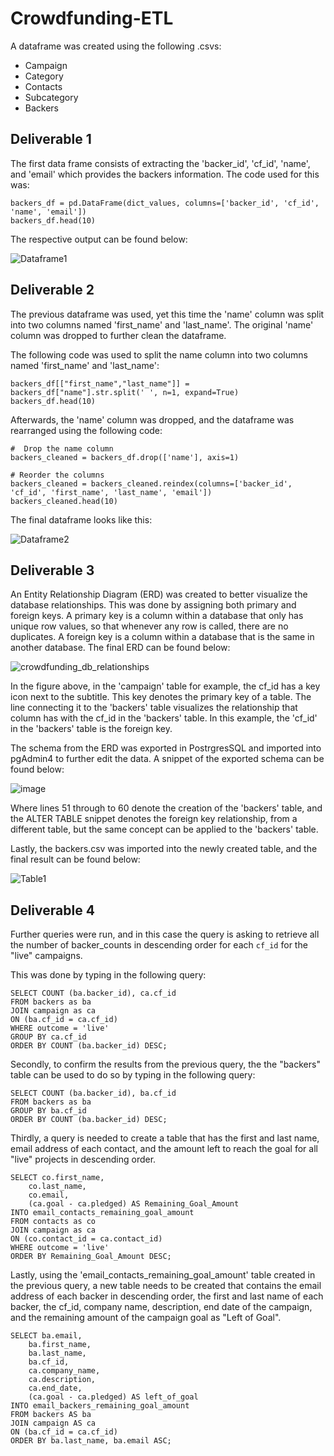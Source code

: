 # Crowdfunding-ETL

A dataframe was created using the following .csvs:
- Campaign
- Category
- Contacts
- Subcategory
- Backers

## Deliverable 1

The first data frame consists of extracting the 'backer_id', 'cf_id', 'name', and 'email' which provides the backers information. The code used for this was:

```
backers_df = pd.DataFrame(dict_values, columns=['backer_id', 'cf_id', 'name', 'email'])
backers_df.head(10)
```

The respective output can be found below:

![Dataframe1](https://user-images.githubusercontent.com/111096246/196833893-1b61b05a-55e7-46ec-9ca2-af8c8b0a3df5.PNG)

## Deliverable 2

The previous dataframe was used, yet this time the 'name' column was split into two columns named 'first_name' and 'last_name'. The original 'name' column was dropped to further clean the dataframe.

The following code was used to split the name column into two columns named 'first_name' and 'last_name':

```
backers_df[["first_name","last_name"]] = backers_df["name"].str.split(' ', n=1, expand=True)
backers_df.head(10)
```

Afterwards, the 'name' column was dropped, and the dataframe was rearranged using the following code:

```
#  Drop the name column
backers_cleaned = backers_df.drop(['name'], axis=1)

# Reorder the columns
backers_cleaned = backers_cleaned.reindex(columns=['backer_id', 'cf_id', 'first_name', 'last_name', 'email'])
backers_cleaned.head(10)
```

The final dataframe looks like this:

![Dataframe2](https://user-images.githubusercontent.com/111096246/196836504-06208720-5c30-471b-bb47-1f80d98ef342.PNG)

## Deliverable 3

An Entity Relationship Diagram (ERD) was created to better visualize the database relationships. This was done by assigning both primary and foreign keys. A primary key is a column within a database that only has unique row values, so that whenever any row is called, there are no duplicates. A foreign key is a column within a database that is the same in another database. The final ERD can be found below:

![crowdfunding_db_relationships](https://user-images.githubusercontent.com/111096246/196837152-66bc0d58-2953-40a3-a5e7-44c6545dba54.png)

In the figure above, in the 'campaign' table for example, the cf_id has a key icon next to the subtitle. This key denotes the primary key of a table. The line connecting it to the 'backers' table visualizes the relationship that column has with the cf_id in the 'backers' table. In this example, the 'cf_id' in the 'backers' table is the foreign key.

The schema from the ERD was exported in PostrgresSQL and imported into pgAdmin4 to further edit the data. A snippet of the exported schema can be found below:

![image](https://user-images.githubusercontent.com/111096246/196837540-e60cad2f-0d19-400d-80db-530abc3e53d2.png)

Where lines 51 through to 60 denote the creation of the 'backers' table, and the ALTER TABLE snippet denotes the foreign key relationship, from a different table, but the same concept can be applied to the 'backers' table.

Lastly, the backers.csv was imported into the newly created table, and the final result can be found below:

![Table1](https://user-images.githubusercontent.com/111096246/196837811-07eb7ca6-5c6f-42fd-b888-a6bd92fe0e8e.PNG)

## Deliverable 4

Further queries were run, and in this case the query is asking to retrieve all the number of backer_counts in descending order for each `cf_id` for the "live" campaigns.

This was done by typing in the following query:

```
SELECT COUNT (ba.backer_id), ca.cf_id
FROM backers as ba
JOIN campaign as ca
ON (ba.cf_id = ca.cf_id)
WHERE outcome = 'live'
GROUP BY ca.cf_id
ORDER BY COUNT (ba.backer_id) DESC;
```

Secondly, to confirm the results from the previous query, the the "backers" table can be used to do so by typing in the following query:

```
SELECT COUNT (ba.backer_id), ba.cf_id
FROM backers as ba
GROUP BY ba.cf_id
ORDER BY COUNT (ba.backer_id) DESC;
```

Thirdly, a query is needed to create a table that has the first and last name, email address of each contact, and the amount left to reach the goal for all "live" projects in descending order. 

```
SELECT co.first_name, 
	co.last_name, 
	co.email, 
	(ca.goal - ca.pledged) AS Remaining_Goal_Amount
INTO email_contacts_remaining_goal_amount
FROM contacts as co
JOIN campaign as ca
ON (co.contact_id = ca.contact_id)
WHERE outcome = 'live'
ORDER BY Remaining_Goal_Amount DESC;
```

Lastly, using the 'email_contacts_remaining_goal_amount' table created in the previous query, a new table needs to be created that contains the email address of each backer in descending order, the first and last name of each backer, the cf_id, company name, description, end date of the campaign, and the remaining amount of the campaign goal as "Left of Goal".

```
SELECT ba.email, 
	ba.first_name, 
	ba.last_name, 
	ba.cf_id, 
	ca.company_name, 
	ca.description, 
	ca.end_date, 
	(ca.goal - ca.pledged) AS left_of_goal
INTO email_backers_remaining_goal_amount
FROM backers AS ba
JOIN campaign AS ca
ON (ba.cf_id = ca.cf_id)
ORDER BY ba.last_name, ba.email ASC;
```
